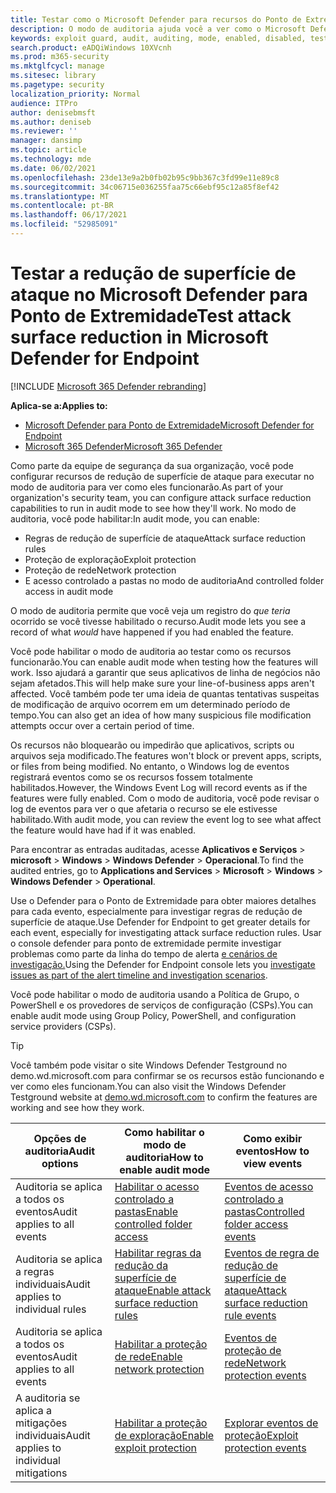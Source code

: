 ```yaml
---
title: Testar como o Microsoft Defender para recursos do Ponto de Extremidade funciona no modo de auditoria
description: O modo de auditoria ajuda você a ver como o Microsoft Defender para Ponto de Extremidade protegeria seus dispositivos se ele estivesse habilitado.
keywords: exploit guard, audit, auditing, mode, enabled, disabled, test, demo, evaluate, lab
search.product: eADQiWindows 10XVcnh
ms.prod: m365-security
ms.mktglfcycl: manage
ms.sitesec: library
ms.pagetype: security
localization_priority: Normal
audience: ITPro
author: denisebmsft
ms.author: deniseb
ms.reviewer: ''
manager: dansimp
ms.topic: article
ms.technology: mde
ms.date: 06/02/2021
ms.openlocfilehash: 23de13e9a2b0fb02b95c9bb367c3fd99e11e89c8
ms.sourcegitcommit: 34c06715e036255faa75c66ebf95c12a85f8ef42
ms.translationtype: MT
ms.contentlocale: pt-BR
ms.lasthandoff: 06/17/2021
ms.locfileid: "52985091"
---
```

# <a name="test-attack-surface-reduction-in-microsoft-defender-for-endpoint"></a><span data-ttu-id="8c61a-104">Testar a redução de superfície de ataque no Microsoft Defender para Ponto de Extremidade</span><span class="sxs-lookup"><span data-stu-id="8c61a-104">Test attack surface reduction in Microsoft Defender for Endpoint</span></span>

[!INCLUDE [Microsoft 365 Defender rebranding](../../includes/microsoft-defender.md)]

<span data-ttu-id="8c61a-105">**Aplica-se a:**</span><span class="sxs-lookup"><span data-stu-id="8c61a-105">**Applies to:**</span></span>

- [<span data-ttu-id="8c61a-106">Microsoft Defender para Ponto de Extremidade</span><span class="sxs-lookup"><span data-stu-id="8c61a-106">Microsoft Defender for Endpoint</span></span>](https://go.microsoft.com/fwlink/?linkid=2154037)
- [<span data-ttu-id="8c61a-107">Microsoft 365 Defender</span><span class="sxs-lookup"><span data-stu-id="8c61a-107">Microsoft 365 Defender</span></span>](https://go.microsoft.com/fwlink/?linkid=2118804)

<span data-ttu-id="8c61a-108">Como parte da equipe de segurança da sua organização, você pode configurar recursos de redução de superfície de ataque para executar no modo de auditoria para ver como eles funcionarão.</span><span class="sxs-lookup"><span data-stu-id="8c61a-108">As part of your organization's security team, you can configure attack surface reduction capabilities to run in audit mode to see how they'll work.</span></span> <span data-ttu-id="8c61a-109">No modo de auditoria, você pode habilitar:</span><span class="sxs-lookup"><span data-stu-id="8c61a-109">In audit mode, you can enable:</span></span>

- <span data-ttu-id="8c61a-110">Regras de redução de superfície de ataque</span><span class="sxs-lookup"><span data-stu-id="8c61a-110">Attack surface reduction rules</span></span>
- <span data-ttu-id="8c61a-111">Proteção de exploração</span><span class="sxs-lookup"><span data-stu-id="8c61a-111">Exploit protection</span></span>
- <span data-ttu-id="8c61a-112">Proteção de rede</span><span class="sxs-lookup"><span data-stu-id="8c61a-112">Network protection</span></span>
- <span data-ttu-id="8c61a-113">E acesso controlado a pastas no modo de auditoria</span><span class="sxs-lookup"><span data-stu-id="8c61a-113">And controlled folder access in audit mode</span></span>

<span data-ttu-id="8c61a-114">O modo de auditoria permite que você veja um registro do *que teria* ocorrido se você tivesse habilitado o recurso.</span><span class="sxs-lookup"><span data-stu-id="8c61a-114">Audit mode lets you see a record of what *would* have happened if you had enabled the feature.</span></span>

<span data-ttu-id="8c61a-115">Você pode habilitar o modo de auditoria ao testar como os recursos funcionarão.</span><span class="sxs-lookup"><span data-stu-id="8c61a-115">You can enable audit mode when testing how the features will work.</span></span> <span data-ttu-id="8c61a-116">Isso ajudará a garantir que seus aplicativos de linha de negócios não sejam afetados.</span><span class="sxs-lookup"><span data-stu-id="8c61a-116">This will help make sure your line-of-business apps aren't affected.</span></span> <span data-ttu-id="8c61a-117">Você também pode ter uma ideia de quantas tentativas suspeitas de modificação de arquivo ocorrem em um determinado período de tempo.</span><span class="sxs-lookup"><span data-stu-id="8c61a-117">You can also get an idea of how many suspicious file modification attempts occur over a certain period of time.</span></span>

<span data-ttu-id="8c61a-118">Os recursos não bloquearão ou impedirão que aplicativos, scripts ou arquivos seja modificado.</span><span class="sxs-lookup"><span data-stu-id="8c61a-118">The features won't block or prevent apps, scripts, or files from being modified.</span></span> <span data-ttu-id="8c61a-119">No entanto, o Windows log de eventos registrará eventos como se os recursos fossem totalmente habilitados.</span><span class="sxs-lookup"><span data-stu-id="8c61a-119">However, the Windows Event Log will record events as if the features were fully enabled.</span></span> <span data-ttu-id="8c61a-120">Com o modo de auditoria, você pode revisar o log de eventos para ver o que afetaria o recurso se ele estivesse habilitado.</span><span class="sxs-lookup"><span data-stu-id="8c61a-120">With audit mode, you can review the event log to see what affect the feature would have had if it was enabled.</span></span>

<span data-ttu-id="8c61a-121">Para encontrar as entradas auditadas, acesse **Aplicativos e Serviços**  >  **microsoft**  >  **Windows**  >  **Windows Defender**  >  **Operacional**.</span><span class="sxs-lookup"><span data-stu-id="8c61a-121">To find the audited entries, go to **Applications and Services** > **Microsoft** > **Windows** > **Windows Defender** > **Operational**.</span></span>

<span data-ttu-id="8c61a-122">Use o Defender para o Ponto de Extremidade para obter maiores detalhes para cada evento, especialmente para investigar regras de redução de superfície de ataque.</span><span class="sxs-lookup"><span data-stu-id="8c61a-122">Use Defender for Endpoint to get greater details for each event, especially for investigating attack surface reduction rules.</span></span> <span data-ttu-id="8c61a-123">Usar o console defender para ponto de extremidade permite investigar problemas como parte da linha do tempo de alerta [e cenários de investigação.](investigate-alerts.md)</span><span class="sxs-lookup"><span data-stu-id="8c61a-123">Using the Defender for Endpoint console lets you [investigate issues as part of the alert timeline and investigation scenarios](investigate-alerts.md).</span></span>

<span data-ttu-id="8c61a-124">Você pode habilitar o modo de auditoria usando a Política de Grupo, o PowerShell e os provedores de serviços de configuração (CSPs).</span><span class="sxs-lookup"><span data-stu-id="8c61a-124">You can enable audit mode using Group Policy, PowerShell, and configuration service providers (CSPs).</span></span>

> [!TIP]
> <span data-ttu-id="8c61a-125">Você também pode visitar o site Windows Defender [](https://demo.wd.microsoft.com?ocid=cx-wddocs-testground) Testground no demo.wd.microsoft.com para confirmar se os recursos estão funcionando e ver como eles funcionam.</span><span class="sxs-lookup"><span data-stu-id="8c61a-125">You can also visit the Windows Defender Testground website at [demo.wd.microsoft.com](https://demo.wd.microsoft.com?ocid=cx-wddocs-testground) to confirm the features are working and see how they work.</span></span>

| <span data-ttu-id="8c61a-126">Opções de auditoria</span><span class="sxs-lookup"><span data-stu-id="8c61a-126">Audit options</span></span> | <span data-ttu-id="8c61a-127">Como habilitar o modo de auditoria</span><span class="sxs-lookup"><span data-stu-id="8c61a-127">How to enable audit mode</span></span> | <span data-ttu-id="8c61a-128">Como exibir eventos</span><span class="sxs-lookup"><span data-stu-id="8c61a-128">How to view events</span></span> |
|---------|---------|---------|
| <span data-ttu-id="8c61a-129">Auditoria se aplica a todos os eventos</span><span class="sxs-lookup"><span data-stu-id="8c61a-129">Audit applies to all events</span></span> | [<span data-ttu-id="8c61a-130">Habilitar o acesso controlado a pastas</span><span class="sxs-lookup"><span data-stu-id="8c61a-130">Enable controlled folder access</span></span>](enable-controlled-folders.md) | [<span data-ttu-id="8c61a-131">Eventos de acesso controlado a pastas</span><span class="sxs-lookup"><span data-stu-id="8c61a-131">Controlled folder access events</span></span>](evaluate-controlled-folder-access.md#review-controlled-folder-access-events-in-windows-event-viewer)
| <span data-ttu-id="8c61a-132">Auditoria se aplica a regras individuais</span><span class="sxs-lookup"><span data-stu-id="8c61a-132">Audit applies to individual rules</span></span> | [<span data-ttu-id="8c61a-133">Habilitar regras da redução da superfície de ataque</span><span class="sxs-lookup"><span data-stu-id="8c61a-133">Enable attack surface reduction rules</span></span>](enable-attack-surface-reduction.md) | [<span data-ttu-id="8c61a-134">Eventos de regra de redução de superfície de ataque</span><span class="sxs-lookup"><span data-stu-id="8c61a-134">Attack surface reduction rule events</span></span>](evaluate-attack-surface-reduction.md#review-attack-surface-reduction-events-in-windows-event-viewer)
| <span data-ttu-id="8c61a-135">Auditoria se aplica a todos os eventos</span><span class="sxs-lookup"><span data-stu-id="8c61a-135">Audit applies to all events</span></span> | [<span data-ttu-id="8c61a-136">Habilitar a proteção de rede</span><span class="sxs-lookup"><span data-stu-id="8c61a-136">Enable network protection</span></span>](enable-network-protection.md) | [<span data-ttu-id="8c61a-137">Eventos de proteção de rede</span><span class="sxs-lookup"><span data-stu-id="8c61a-137">Network protection events</span></span>](evaluate-network-protection.md#review-network-protection-events-in-windows-event-viewer)
| <span data-ttu-id="8c61a-138">A auditoria se aplica a mitigações individuais</span><span class="sxs-lookup"><span data-stu-id="8c61a-138">Audit applies to individual mitigations</span></span> | [<span data-ttu-id="8c61a-139">Habilitar a proteção de exploração</span><span class="sxs-lookup"><span data-stu-id="8c61a-139">Enable exploit protection</span></span>](enable-exploit-protection.md) | [<span data-ttu-id="8c61a-140">Explorar eventos de proteção</span><span class="sxs-lookup"><span data-stu-id="8c61a-140">Exploit protection events</span></span>](exploit-protection.md#review-exploit-protection-events-in-windows-event-viewer)
